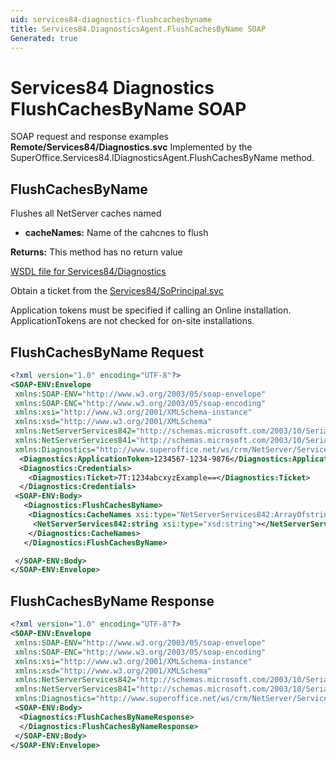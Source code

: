 ```yaml
---
uid: services84-diagnostics-flushcachesbyname
title: Services84.DiagnosticsAgent.FlushCachesByName SOAP
Generated: true
---
```


# Services84 Diagnostics FlushCachesByName SOAP

SOAP request and response examples **Remote/Services84/Diagnostics.svc**
Implemented by the <see cref="M:SuperOffice.Services84.IDiagnosticsAgent.FlushCachesByName">SuperOffice.Services84.IDiagnosticsAgent.FlushCachesByName</see> method.

## FlushCachesByName

Flushes all NetServer caches named

* **cacheNames:** Name of the cahcnes to flush

**Returns:** This method has no return value


[WSDL file for Services84/Diagnostics](../Services84-Diagnostics.md)

Obtain a ticket from the [Services84/SoPrincipal.svc](../SoPrincipal/SoPrincipal.md)

Application tokens must be specified if calling an Online installation. ApplicationTokens are not checked for on-site installations.

## FlushCachesByName Request

```xml
<?xml version="1.0" encoding="UTF-8"?>
<SOAP-ENV:Envelope
 xmlns:SOAP-ENV="http://www.w3.org/2003/05/soap-envelope"
 xmlns:SOAP-ENC="http://www.w3.org/2003/05/soap-encoding"
 xmlns:xsi="http://www.w3.org/2001/XMLSchema-instance"
 xmlns:xsd="http://www.w3.org/2001/XMLSchema"
 xmlns:NetServerServices842="http://schemas.microsoft.com/2003/10/Serialization/Arrays"
 xmlns:NetServerServices841="http://schemas.microsoft.com/2003/10/Serialization/"
 xmlns:Diagnostics="http://www.superoffice.net/ws/crm/NetServer/Services84">
  <Diagnostics:ApplicationToken>1234567-1234-9876</Diagnostics:ApplicationToken>
  <Diagnostics:Credentials>
    <Diagnostics:Ticket>7T:1234abcxyzExample==</Diagnostics:Ticket>
  </Diagnostics:Credentials>
 <SOAP-ENV:Body>
   <Diagnostics:FlushCachesByName>
    <Diagnostics:CacheNames xsi:type="NetServerServices842:ArrayOfstring">
     <NetServerServices842:string xsi:type="xsd:string"></NetServerServices842:string>
    </Diagnostics:CacheNames>
   </Diagnostics:FlushCachesByName>

 </SOAP-ENV:Body>
</SOAP-ENV:Envelope>

```


## FlushCachesByName Response

```xml
<?xml version="1.0" encoding="UTF-8"?>
<SOAP-ENV:Envelope
 xmlns:SOAP-ENV="http://www.w3.org/2003/05/soap-envelope"
 xmlns:SOAP-ENC="http://www.w3.org/2003/05/soap-encoding"
 xmlns:xsi="http://www.w3.org/2001/XMLSchema-instance"
 xmlns:xsd="http://www.w3.org/2001/XMLSchema"
 xmlns:NetServerServices842="http://schemas.microsoft.com/2003/10/Serialization/Arrays"
 xmlns:NetServerServices841="http://schemas.microsoft.com/2003/10/Serialization/"
 xmlns:Diagnostics="http://www.superoffice.net/ws/crm/NetServer/Services84">
 <SOAP-ENV:Body>
  <Diagnostics:FlushCachesByNameResponse>
  </Diagnostics:FlushCachesByNameResponse>
 </SOAP-ENV:Body>
</SOAP-ENV:Envelope>

```

